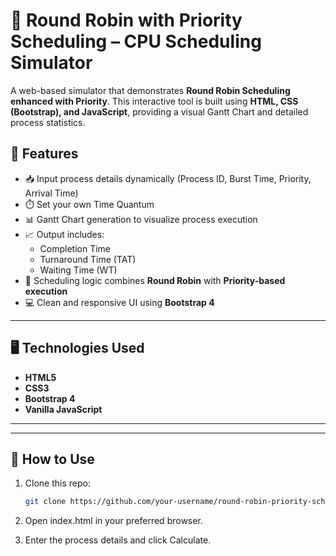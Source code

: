 # 🔁 Round Robin with Priority Scheduling – CPU Scheduling Simulator

A web-based simulator that demonstrates **Round Robin Scheduling enhanced with Priority**. This interactive tool is built using **HTML, CSS (Bootstrap), and JavaScript**, providing a visual Gantt Chart and detailed process statistics.

## 🚀 Features

- 📥 Input process details dynamically (Process ID, Burst Time, Priority, Arrival Time)
- ⏱️ Set your own Time Quantum
- 📊 Gantt Chart generation to visualize process execution
- 📈 Output includes:
  - Completion Time
  - Turnaround Time (TAT)
  - Waiting Time (WT)
- 🧠 Scheduling logic combines **Round Robin** with **Priority-based execution**
- 💻 Clean and responsive UI using **Bootstrap 4**

---

## 🖥️ Technologies Used

- **HTML5**
- **CSS3**
- **Bootstrap 4**
- **Vanilla JavaScript**

---
---

## 📂 How to Use

1. Clone this repo:
   ```bash
   git clone https://github.com/your-username/round-robin-priority-scheduler.git

2. Open index.html in your preferred browser.

3. Enter the process details and click Calculate.
